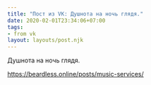 ```yaml
---
title: "Пост из VK: Душнота на ночь глядя."
date: 2020-02-01T23:34:06+07:00
tags:
- from vk
layout: layouts/post.njk
---
```

Душнота на ночь глядя. 

https://beardless.online/posts/music-services/
